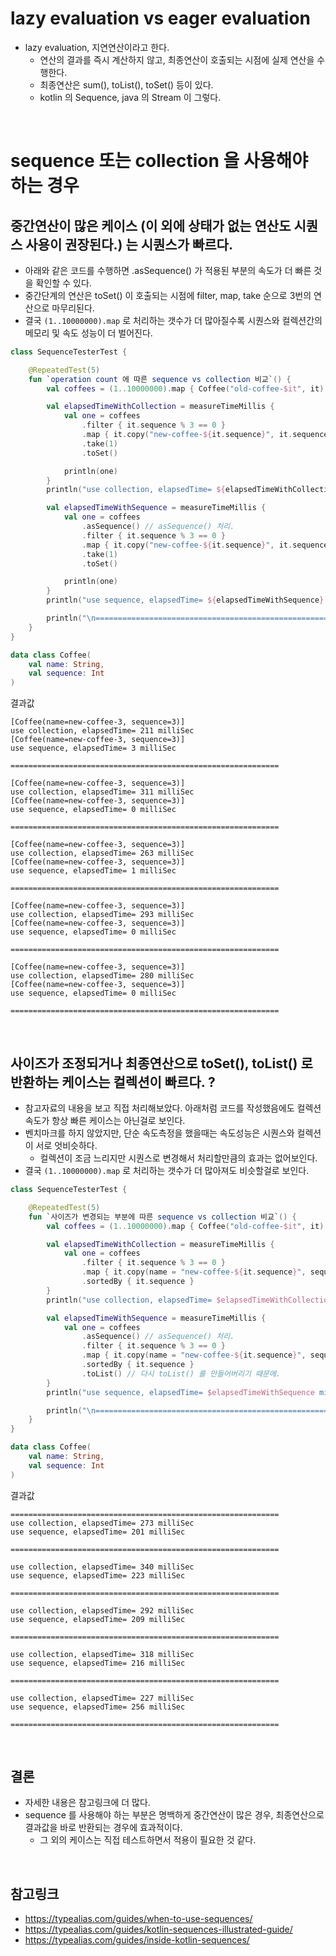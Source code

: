 # lazy evaluation vs eager evaluation
- lazy evaluation, 지연연산이라고 한다.
    - 연산의 결과를 즉시 계산하지 않고, 최종연산이 호출되는 시점에 실제 연산을 수행한다.
    - 최종연산은 sum(), toList(), toSet() 등이 있다.
    - kotlin 의 Sequence, java 의 Stream 이 그렇다.

<BR>

# sequence 또는 collection 을 사용해야 하는 경우
## 중간연산이 많은 케이스 (이 외에 상태가 없는 연산도 시퀀스 사용이 권장된다.) 는 시퀀스가 빠르다.
- 아래와 같은 코드를 수행하면 .asSequence() 가 적용된 부분의 속도가 더 빠른 것을 확인할 수 있다.
- 중간단계의 연산은 toSet() 이 호출되는 시점에 filter, map, take 순으로 3번의 연산으로 마무리된다.
- 결국 `(1..10000000).map` 로 처리하는 갯수가 더 많아질수록 시퀀스와 컬렉션간의 메모리 및 속도 성능이 더 벌어진다.

```kotlin
class SequenceTesterTest {

    @RepeatedTest(5)
    fun `operation count 에 따른 sequence vs collection 비교`() {
        val coffees = (1..10000000).map { Coffee("old-coffee-$it", it) }

        val elapsedTimeWithCollection = measureTimeMillis {
            val one = coffees
                .filter { it.sequence % 3 == 0 }
                .map { it.copy("new-coffee-${it.sequence}", it.sequence) }
                .take(1)
                .toSet()

            println(one)
        }
        println("use collection, elapsedTime= ${elapsedTimeWithCollection} milliSec")

        val elapsedTimeWithSequence = measureTimeMillis {
            val one = coffees
                .asSequence() // asSequence() 처리.
                .filter { it.sequence % 3 == 0 }
                .map { it.copy("new-coffee-${it.sequence}", it.sequence) }
                .take(1)
                .toSet()

            println(one)
        }
        println("use sequence, elapsedTime= ${elapsedTimeWithSequence} milliSec")

        println("\n============================================================\n")
    }
}

data class Coffee(
    val name: String,
    val sequence: Int
)
```

결과값
```shell
[Coffee(name=new-coffee-3, sequence=3)]
use collection, elapsedTime= 211 milliSec
[Coffee(name=new-coffee-3, sequence=3)]
use sequence, elapsedTime= 3 milliSec

============================================================

[Coffee(name=new-coffee-3, sequence=3)]
use collection, elapsedTime= 311 milliSec
[Coffee(name=new-coffee-3, sequence=3)]
use sequence, elapsedTime= 0 milliSec

============================================================

[Coffee(name=new-coffee-3, sequence=3)]
use collection, elapsedTime= 263 milliSec
[Coffee(name=new-coffee-3, sequence=3)]
use sequence, elapsedTime= 1 milliSec

============================================================

[Coffee(name=new-coffee-3, sequence=3)]
use collection, elapsedTime= 293 milliSec
[Coffee(name=new-coffee-3, sequence=3)]
use sequence, elapsedTime= 0 milliSec

============================================================

[Coffee(name=new-coffee-3, sequence=3)]
use collection, elapsedTime= 280 milliSec
[Coffee(name=new-coffee-3, sequence=3)]
use sequence, elapsedTime= 0 milliSec

============================================================
```

<BR>

## 사이즈가 조정되거나 최종연산으로 toSet(), toList() 로 반환하는 케이스는 컬렉션이 빠르다. ?
- 참고자료의 내용을 보고 직접 처리해보았다. 아래처럼 코드를 작성했음에도 컬렉션 속도가 항상 빠른 케이스는 아닌걸로 보인다.
- 벤치마크를 하지 않았지만, 단순 속도측정을 했을때는 속도성능은 시퀀스와 컬렉션이 서로 엇비슷하다.
    - 컬렉션이 조금 느리지만 시퀀스로 변경해서 처리할만큼의 효과는 없어보인다.
- 결국 `(1..10000000).map` 로 처리하는 갯수가 더 많아져도 비슷할걸로 보인다.

```kotlin
class SequenceTesterTest {

    @RepeatedTest(5)
    fun `사이즈가 변경되는 부분에 따른 sequence vs collection 비교`() {
        val coffees = (1..10000000).map { Coffee("old-coffee-$it", it) }

        val elapsedTimeWithCollection = measureTimeMillis {
            val one = coffees
                .filter { it.sequence % 3 == 0 }
                .map { it.copy(name = "new-coffee-${it.sequence}", sequence = it.sequence) }
                .sortedBy { it.sequence }
        }
        println("use collection, elapsedTime= $elapsedTimeWithCollection milliSec")

        val elapsedTimeWithSequence = measureTimeMillis {
            val one = coffees
                .asSequence() // asSequence() 처리.
                .filter { it.sequence % 3 == 0 }
                .map { it.copy(name = "new-coffee-${it.sequence}", sequence = it.sequence) }
                .sortedBy { it.sequence }
                .toList() // 다시 toList() 를 만들어버리기 때문에.
        }
        println("use sequence, elapsedTime= $elapsedTimeWithSequence milliSec")

        println("\n============================================================\n")
    }
}

data class Coffee(
    val name: String,
    val sequence: Int
)
```

결과값
```shell
============================================================
use collection, elapsedTime= 273 milliSec
use sequence, elapsedTime= 201 milliSec

============================================================

use collection, elapsedTime= 340 milliSec
use sequence, elapsedTime= 223 milliSec

============================================================

use collection, elapsedTime= 292 milliSec
use sequence, elapsedTime= 209 milliSec

============================================================

use collection, elapsedTime= 318 milliSec
use sequence, elapsedTime= 216 milliSec

============================================================

use collection, elapsedTime= 227 milliSec
use sequence, elapsedTime= 256 milliSec

============================================================
```

<BR>

## 결론
- 자세한 내용은 참고링크에 더 많다.
- sequence 를 사용해야 하는 부분은 명백하게 중간연산이 많은 경우, 최종연산으로 결과값을 바로 반환되는 경우에 효과적이다. 
    - 그 외의 케이스는 직접 테스트하면서 적용이 필요한 것 같다.

<BR>

## 참고링크
- https://typealias.com/guides/when-to-use-sequences/
- https://typealias.com/guides/kotlin-sequences-illustrated-guide/
- https://typealias.com/guides/inside-kotlin-sequences/
